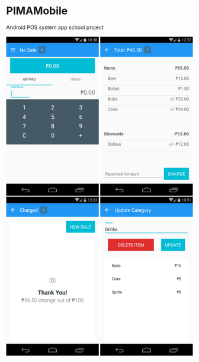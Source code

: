 # PIMAMobile
Android POS system app school project
<br><br>
<img src="https://github.com/josephmangmang/PIMAMobile/blob/master/screenshots/device-2016-01-31-233523.png" width="250" height="430"/>
<img src="https://github.com/josephmangmang/PIMAMobile/blob/master/screenshots/device-2016-02-05-132341.png" width="250" height="430"/>
<img src="https://github.com/josephmangmang/PIMAMobile/blob/master/screenshots/device-2016-02-05-132410.png" width="250" height="430"/>
<img src="https://github.com/josephmangmang/PIMAMobile/blob/master/screenshots/device-2016-01-31-235139.png" width="250" height="430"/>
